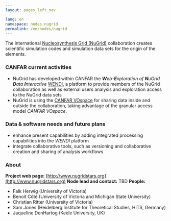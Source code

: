 ```yaml
---
layout: pages_left_nav

lang: en
namespace: nodes.nugrid
permalink: /en/nodes/nugrid
---
```


<!-- Content start -->

The international [Nucleosynthesis Grid (NuGrid)](http://www.nugridstars.org) collaboration creates scientific simulation codes and simulation data sets for the origin of the elements. 


### CANFAR current activities
* NuGrid has developed within CANFAR the _**W**eb-**E**xploration of **N**uGrid **D**ata **I**nteractive_ [WENDI](http://wendi.nugridstars.org), a platform to provide members of the NuGrid collaboration as well as external users analysis and exploration access to the NuGrid data sets
* NuGrid is using the [CANFAR VOspace](http://data.nugridstars.org) for sharing data inside and outside the collaboration, taking advantage of the granular access model _CANFAR VOspace_.

### Data & software needs and future plans
* enhance present capabilities by adding integrated processing capabilities into the _WENDI_ platform
* integrate collaborative tools, such as versioning and collaborative creation and sharing of analysis workflows


### About
**Project web page:** [http://www.nugridstars.org](http://www.nugridstars.org)
**Node lead and contact:** TBD
**People:**

* Falk Herwig (University of Victoria)
* Benoit Côté (University of Victoria and Michigan State University)
* Christian Ritter (University of Victoria)
* Sam Jones (Heidelberg Institute for Theoretical Studies, HITS, Germany)
* Jaqueline DenHartog (Keele University, UK)

<!-- Content end -->
